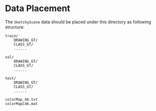 # Data Placement

The `SketchyScene` data should be placed under this directory as following structure:

```
train/
    DRAWING_GT/
    CLASS_GT/
    ......

val/
    DRAWING_GT/
    CLASS_GT/
    ......

test/
    DRAWING_GT/
    CLASS_GT/
    ......

colorMap_46.txt
colorMapC46.mat


```